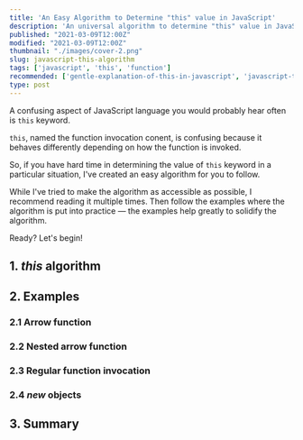 ```yaml
---
title: 'An Easy Algorithm to Determine "this" value in JavaScript'
description: 'An universal algorithm to determine "this" value in JavaScript.'
published: "2021-03-09T12:00Z"
modified: "2021-03-09T12:00Z"
thumbnail: "./images/cover-2.png"
slug: javascript-this-algorithm
tags: ['javascript', 'this', 'function']
recommended: ['gentle-explanation-of-this-in-javascript', 'javascript-this-interview-questions']
type: post
---
```


A confusing aspect of JavaScript language you would probably hear often is `this` keyword.  

`this`, named the function invocation conent, is confusing because it behaves differently depending on how the function is invoked.  

So, if you have hard time in determining the value of `this` keyword in a particular situation, I've created an easy algorithm for you to follow.  

While I've tried to make the algorithm as accessible as possible, I recommend reading it multiple times. Then follow the examples where the algorithm is put into practice &mdash; the examples help greatly to solidify the algorithm.  

Ready? Let's begin!  

## 1. *this* algorithm



## 2. Examples

### 2.1 Arrow function

### 2.2 Nested arrow function

### 2.3 Regular function invocation

### 2.4 *new* objects

## 3. Summary